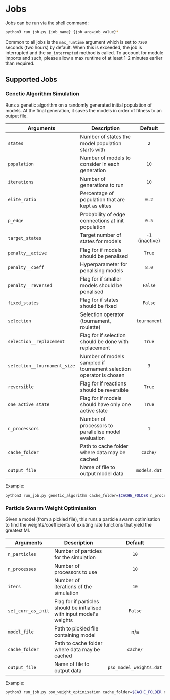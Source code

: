 # Jobs

Jobs can be run via the shell command:

```bash
python3 run_job.py {job_name} {job_arg=job_value}*
```

Common to all jobs is the `max_runtime` argument which is set to `7200` seconds (two hours) by default. When this is exceeded, the job is interrupted and the `on_interrupted` method is called. To account for module imports and such, please allow a max runtime of at least 1-2 minutes earlier than required. 

## Supported Jobs

### Genetic Algorithm Simulation

Runs a genetic algorithm on a randomly generated initial population of models. At the final generation, it saves the models in order of fitness to an output file.

| Arguments | Description | Default |
|---|---|:---:|
| `states`           | Number of states the model population starts with | `2` |
| `population`       | Number of models to consider in each generation | `10` |
| `iterations`       | Number of generations to run | `10` |
| `elite_ratio`      | Percentage of population that are kept as elites | `0.2` |
| `p_edge`           | Probability of edge connections at init population | `0.5` |
| `target_states`    | Target number of states for models | `-1` (inactive) |
| `penalty__active`    | Flag for if models should be penalised | `True` |
| `penalty__coeff`    | Hyperparameter for penalising models | `8.0` |
| `penalty__reversed` | Flag for if smaller models should be penalised | `False` |
| `fixed_states`     | Flag for if states should be fixed | `False` |
| `selection` | Selection operator (tournament, roulette) | `tournament` |
| `selection__replacement` | Flag for if selection should be done with replacement | `True` |
| `selection__tournament_size` | Number of models sampled if tournament selection operator is chosen | `3` |
| `reversible`       | Flag for if reactions should be reversible | `True` |
| `one_active_state` | Flag for if models should have only one active state | `True` |
| `n_processors`     | Number of processors to parallelise model evaluation | `1` |
| `cache_folder`     | Path to cache folder where data may be cached | `cache/` |
| `output_file`      | Name of file to output model data | `models.dat` |

Example:

```bash
python3 run_job.py genetic_algorithm cache_folder=$CACHE_FOLDER n_processors=100 states=4 population=200 iterations=100 one_active_state=True fixed_states=False
```

### Particle Swarm Weight Optimisation

Given a model (from a pickled file), this runs a particle swarm optimisation to find the weights/coefficients of existing rate functions that yield the greatest MI.

| Arguments | Description | Default |
|---|---|:---:|
|  `n_particles` |  Number of particles for the simulation | `10` |
| `n_processes` |  Number of processors to use | `10` |
| `iters`        |  Number of iterations of the simulation | `10` |
| `set_curr_as_init` |  Flag for if particles should be initialised with input model's weights | `False` |
| `model_file`   |  Path to pickled file containing model | n/a |
| `cache_folder` |  Path to cache folder where data may be cached | `cache/` |
| `output_file`  |  Name of file to output data | `pso_model_weights.dat` |

Example:

```bash
python3 run_job.py pso_weight_optimisation cache_folder=$CACHE_FOLDER n_particles 8 n_processes=8 iters=100 set_curr_as_init=True
```
